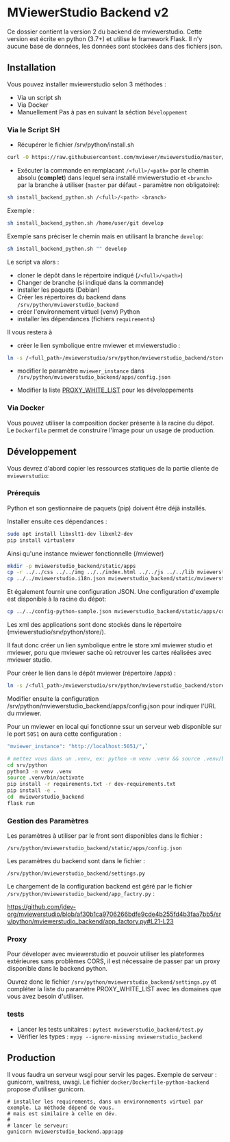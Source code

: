 # MViewerStudio Backend v2

Ce dossier contient la version 2 du backend de mviewerstudio. Cette version est
écrite en python (3.7+) et utilise le framework Flask. Il n'y aucune base de
données, les données sont stockées dans des fichiers json.

## Installation

Vous pouvez installer mviewerstudio selon 3 méthodes :
- Via un script sh
- Via Docker
- Manuellement Pas à pas en suivant la séction `Développement`

### Via le Script SH

- Récupérer le fichier /srv/python/install.sh

```bash
curl -O https://raw.githubusercontent.com/mviewer/mviewerstudio/master/srv/python/install_backend_python.sh
```

- Exécuter la commande en remplacant `/<full>/<path>` par le chemin absolu (**complet**) dans lequel sera installé mviewerstudio et `<branch>` par la branche à utiliser (`master` par défaut - paramètre non obligatoire):

```bash
sh install_backend_python.sh /<full>/<path> <branch>
```

Exemple :
```bash
sh install_backend_python.sh /home/user/git develop
```

Exemple sans préciser le chemin mais en utilisant la branche `develop`: 
```bash
sh install_backend_python.sh "" develop
```

 

Le script va alors :
- cloner le dépôt dans le répertoire indiqué (`/<full>/<path>`)
- Changer de branche (si indiqué dans la commande)
- installer les paquets (Debian)
- Créer les répertoires du backend dans `/srv/python/mviewerstudio_backend`
- créer l'environnement virtuel (venv) Python
- installer les dépendances (fichiers `requirements`)

Il vous restera à 

- créer le lien symbolique entre mviewer et mviewerstudio :

```bash
ln -s /<full_path>/mviewerstudio/srv/python/mviewerstudio_backend/store /<full_path>/mviewer/apps/store
```

- modifier le paramètre `mviewer_instance` dans `/srv/python/mviewerstudio_backend/apps/config.json`

- Modifier la liste [PROXY_WHITE_LIST](https://github.com/jdev-org/mviewerstudio/tree/develop/srv/python#proxy) pour les développements

### Via Docker

Vous pouvez utiliser la composition docker présente à la racine du dépot. Le
`Dockerfile` permet de construire l'image pour un usage de production.


## Développement

Vous devrez d'abord copier les ressources statiques de la partie cliente de `mviewerstudio`:

### Prérequis

Python et son gestionnaire de paquets (pip) doivent être déjà installés.

Installer ensuite ces dépendances :

```bash
sudo apt install libxslt1-dev libxml2-dev
pip install virtualenv
```

Ainsi qu'une instance mviewer fonctionnelle (/mviewer)


```bash
mkdir -p mviewerstudio_backend/static/apps
cp -r ../../css ../../img ../../index.html ../../js ../../lib mviewerstudio_backend/static/
cp ../../mviewerstudio.i18n.json mviewerstudio_backend/static/mviewerstudio.i18n.json
```

Et également fournir une configuration JSON. Une configuration d'exemple est disponible à la racine du dépot:

```bash
cp ../../config-python-sample.json mviewerstudio_backend/static/apps/config.json

```

Les xml des applications sont donc stockés dans le répertoire (mviewerstudio/srv/python/store/).

Il faut donc créer un lien symbolique entre le store xml mviewer studio et mviewer, poru que mviewer sache où retrouver les cartes réalisées avec mviewer studio.

Pour créer le lien dans le dépôt mviewer (répertoire /apps) :

```bash
ln -s /<full_path>/mviewerstudio/srv/python/mviewerstudio_backend/store /<full_path>/mviewer/apps/store
```

Modifier ensuite la configuration /srv/python/mviewerstudio_backend/apps/config.json pour indiquer l'URL du mviewer.

Pour un mviewer en local qui fonctionne ssur un serveur web disponible sur le port `5051` on aura cette configuration :

```bash
"mviewer_instance": "http://localhost:5051/",`
```

```bash
# mettez vous dans un .venv, ex: python -m venv .venv && source .venv/bin/activate, ou via pew ou pyenv, par exemple:
cd srv/python
python3 -m venv .venv
source .venv/bin/activate
pip install -r requirements.txt -r dev-requirements.txt
pip install -e .
cd  mviewerstudio_backend
flask run
```
### Gestion des Paramètres

Les paramètres à utiliser par le front sont disponibles dans le fichier :

`/srv/python/mviewerstudio_backend/static/apps/config.json`

Les paramètres du backend sont dans le fichier :

`/srv/python/mviewerstudio_backend/settings.py`

Le chargement de la configuration backend est géré par le fichier `/srv/python/mviewerstudio_backend/app_factry.py` :

https://github.com/jdev-org/mviewerstudio/blob/af30b1ca9706266bdfe9cde4b255fd4b3faa7bb5/srv/python/mviewerstudio_backend/app_factory.py#L21-L23


### Proxy

Pour déveloper avec mviewerstudio et pouvoir utiliser les plateformes extérieures sans problèmes CORS, il est nécessaire de passer par un proxy disponible dans le backend python.

Ouvrez donc le fichier `/srv/python/mviewerstudio_backend/settings.py` et compléter la liste du paramètre PROXY_WHITE_LIST avec les domaines que vous avez besoin d'utiliser.

### tests

* Lancer les tests unitaires : `pytest mviewerstudio_backend/test.py`
* Vérifier les types : `mypy --ignore-missing mviewerstudio_backend`


## Production

Il vous faudra un serveur wsgi pour servir les pages. Exemple de serveur : gunicorn, waitress,
uwsgi. Le fichier `docker/Dockerfile-python-backend` propose d'utiliser gunicorn.

```
# installer les requirements, dans un environnements virtuel par exemple. La méthode dépend de vous.
# mais est similaire à celle en dév.
#
# lancer le serveur:
gunicorn mviewerstudio_backend.app:app
```
